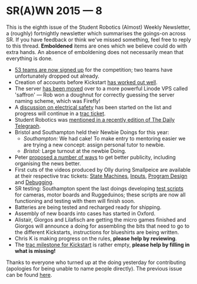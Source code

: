 # SR(A)WN 2015 — 8

This is the eighth issue of the Student Robotics (Almost) Weekly Newsletter, a (roughly) fortnightly newsletter which summarises the goings-on across SR. If you have feedback or think we've missed something, feel free to reply to this thread. **Emboldened** items are ones which we believe could do with extra hands. An absence of emboldening does not necessarily mean that everything is done.

 - [53 teams are now signed up][2015-teams] for the competition; two teams have unfortunately dropped out already.
 - Creation of accounts before Kickstart [has worked out well][2015-account-creation].
 - The server [has been moved][server-move] over to a more powerful Linode VPS called 'saffron' — Rob won a doughnut for correctly guessing the server naming scheme, which was Firefly!
 - A [discussion on electrical safety][electrical-safety-list] has been started on the list and progress will continue in a [trac ticket][electrical-safety-trac].
 - Student Robotics was [mentioned in a recently edition of The Daily Telegraph][daily-telegraph].
 - Bristol and Southampton held their Newbie Doings for this year:
   - *Southampton:* We had cake! To make entry to mentoring easier we are trying a new concept: assign personal tutor to newbie.
   - *Bristol:* Large turnout at the newbie Doing.
 - Peter [proposed a number of ways][publicity] to get better publicity, including organising the news better.
 - First cuts of the videos produced by Olly during Smallpeice are available at their respective trac tickets: [State Machines][videos-state-machines], [Inputs][videos-inputs], [Program Design][videos-program-design] and [Debugging][videos-debugging].
 - SR testing: Southampton spent the last doings developing [test scripts][test-scripts] for cameras, motor boards and Ruggeduinos; these scripts are now all functioning and testing with them will finish soon.
 - Batteries are being tested and recharged ready for shipping.
 - Assembly of new boards into cases has started in Oxford.
 - Alistair, Giorgos and Lilafisch are getting the micro games finished and Giorgos will announce a doing for assembling the bits that need to go to the different Kickstarts, instructions for blueshirts are being written.
 - Chris K is making progress on the rules, **please help by reviewing**.
 - The [trac milestone for Kickstart][kickstart-milestone] is rather empty, **please help by filling in what is missing!**

Thanks to everyone who turned up at the doing yesterday for contributing (apologies for being unable to name people directly). The previous issue can be found [here][previous-issue].

[2015-teams]: https://www.studentrobotics.org/trac/wiki/2015/Teams
[2015-account-creation]: https://groups.google.com/d/topic/srobo-devel/NIqflkL6JhQ/discussion
[server-move]: https://groups.google.com/d/topic/srobo-devel/1-jc3_WhzgQ/discussion
[electrical-safety-list]: https://groups.google.com/d/topic/srobo/IyDYyHGGVjs/discussion
[electrical-safety-trac]: https://www.studentrobotics.org/trac/ticket/2582
[daily-telegraph]: https://groups.google.com/d/topic/srobo/30PrnzJws8Q/discussion
[videos-state-machines]: https://www.studentrobotics.org/trac/ticket/2588
[videos-inputs]: https://www.studentrobotics.org/trac/ticket/2585
[videos-program-design]: https://www.studentrobotics.org/trac/ticket/2584
[videos-debugging]: https://www.studentrobotics.org/trac/ticket/2583
[test-scripts]: https://github.com/Muzer/sr-test-scripts
[publicity]: https://groups.google.com/d/topic/srobo/2DJJgpCf9yg/discussion
[kickstart-milestone]: https://www.studentrobotics.org/trac/query?group=status&milestone=SR2015+Kickstart
[previous-issue]: https://groups.google.com/d/topic/srobo/y-IAVCfbKj0/discussion
